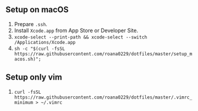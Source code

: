 ## Setup on macOS

1. Prepare `.ssh`.
2. Install `Xcode.app` from App Store or Developer Site.
3. `xcode-select --print-path && xcode-select --switch /Applications/Xcode.app`
4. `sh -c "$(curl -fsSL https://raw.githubusercontent.com/roana0229/dotfiles/master/setup_macos.sh)";`

## Setup only vim

1. `curl -fsSL https://raw.githubusercontent.com/roana0229/dotfiles/master/.vimrc_minimum > ~/.vimrc`
